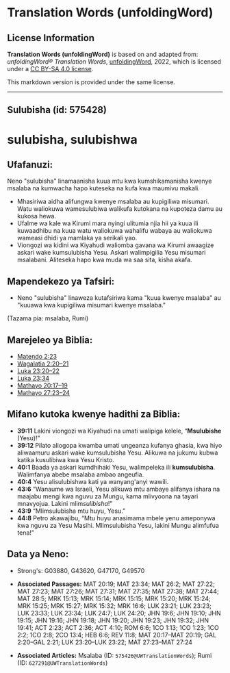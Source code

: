 # Translation Words (unfoldingWord)

## License Information

**Translation Words (unfoldingWord)** is based on and adapted from: _unfoldingWord® Translation Words_, [unfoldingWord](https://unfoldingword.org/utw), 2022, which is licensed under a [CC BY-SA 4.0 license](https://creativecommons.org/licenses/by-sa/4.0/legalcode.en).

This markdown version is provided under the same license.



--------------------------------

## Sulubisha (id: 575428)

sulubisha, sulubishwa
=====================

Ufafanuzi:
----------

Neno "sulubisha" linamaanisha kuua mtu kwa kumshikamanisha kwenye msalaba na kumwacha hapo kuteseka na kufa kwa maumivu makali.

* Mhasiriwa aidha alifungwa kwenye msalaba au kupigiliwa misumari. Watu waliokuwa wamesulubiwa walikufa kutokana na kupoteza damu au kukosa hewa.
* Ufalme wa kale wa Kirumi mara nyingi ulitumia njia hii ya kuua ili kuwaadhibu na kuua watu waliokuwa wahalifu wabaya au waliokuwa wameasi dhidi ya mamlaka ya serikali yao.
* Viongozi wa kidini wa Kiyahudi waliomba gavana wa Kirumi awaagize askari wake kumsulubisha Yesu. Askari walimpigilia Yesu misumari msalabani. Aliteseka hapo kwa muda wa saa sita, kisha akafa.

Mapendekezo ya Tafsiri:
-----------------------

* Neno "sulubisha" linaweza kutafsiriwa kama "kuua kwenye msalaba" au "kuuawa kwa kupigiliwa misumari kwenye msalaba."

(Tazama pia: msalaba, Rumi)

Marejeleo ya Biblia:
--------------------

* [Matendo 2:23](https://ref.ly/Acts2:23)
* [Wagalatia 2:20–21](https://ref.ly/Gal2:20-Gal2:21)
* [Luka 23:20–22](https://ref.ly/Luke23:20-Luke23:22)
* [Luka 23:34](https://ref.ly/Luke23:34)
* [Mathayo 20:17–19](https://ref.ly/Matt20:17-Matt20:19)
* [Mathayo 27:23–24](https://ref.ly/Matt27:23-Matt27:24)

Mifano kutoka kwenye hadithi za Biblia:
---------------------------------------

* **39:11** Lakini viongozi wa Kiyahudi na umati walipiga kelele, “**Msulubishe** (Yesu)!”
* **39:12** Pilato aliogopa kwamba umati ungeanza kufanya ghasia, kwa hiyo aliwaamuru askari wake kumsulubisha Yesu. Alikuwa na jukumu kubwa katika kusulibiwa kwa Yesu Kristo.
* **40:1** Baada ya askari kumdhihaki Yesu, walimpeleka ili **kumsulubisha**. Walimfanya abebe msalaba ambao angeufia.
* **40:4** Yesu alisulubishwa kati ya wanyang'anyi wawili.
* **43:6** “Wanaume wa Israeli, Yesu alikuwa mtu ambaye alifanya ishara na maajabu mengi kwa nguvu za Mungu, kama mlivyoona na tayari mnavyojua. Lakini mlim*sulibisha*!”
* **43:9** “Mlimsulubisha mtu huyu, Yesu.”
* **44:8** Petro akawajibu, “Mtu huyu anasimama mbele yenu ameponywa kwa nguvu za Yesu Masihi. Mlimsulubisha Yesu, lakini Mungu alimfufua tena!”

Data ya Neno:
-------------

* Strong's: G03880, G43620, G47170, G49570

* **Associated Passages:** MAT 20:19; MAT 23:34; MAT 26:2; MAT 27:22; MAT 27:23; MAT 27:26; MAT 27:31; MAT 27:35; MAT 27:38; MAT 27:44; MAT 28:5; MRK 15:13; MRK 15:14; MRK 15:15; MRK 15:20; MRK 15:24; MRK 15:25; MRK 15:27; MRK 15:32; MRK 16:6; LUK 23:21; LUK 23:23; LUK 23:33; LUK 23:34; LUK 24:7; LUK 24:20; JHN 19:6; JHN 19:10; JHN 19:15; JHN 19:16; JHN 19:18; JHN 19:20; JHN 19:23; JHN 19:32; JHN 19:41; ACT 2:23; ACT 2:36; ACT 4:10; ROM 6:6; 1CO 1:13; 1CO 1:23; 1CO 2:2; 1CO 2:8; 2CO 13:4; HEB 6:6; REV 11:8; MAT 20:17–MAT 20:19; GAL 2:20–GAL 2:21; LUK 23:20–LUK 23:22; MAT 27:23–MAT 27:24
* **Associated Articles:** Msalaba (ID: `575426@UWTranslationWords`); Rumi (ID: `627291@UWTranslationWords`)

